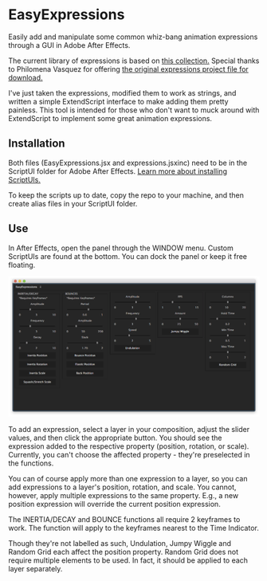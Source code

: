 # EasyExpressions

Easily add and manipulate some common whiz-bang animation expressions through a GUI in Adobe After Effects.

The current library of expressions is based on [this collection.](https://www.youtube.com/watch?v=u4aN7qSWw6Y) Special thanks to Philomena Vasquez for offering [the original expressions project file for download.](https://dl.dropboxusercontent.com/u/10420220/Blog/Expressions.zip)

I've just taken the expressions, modified them to work as strings, and written a simple ExtendScript interface to make adding them pretty painless. This tool is intended for those who don't want to muck around with ExtendScript to implement some great animation expressions.

## Installation

Both files (EasyExpressions.jsx and expressions.jsxinc) need to be in the ScriptUI folder for Adobe After Effects. [Learn more about installing ScriptUIs.](https://helpx.adobe.com/after-effects/using/scripts.html)

To keep the scripts up to date, copy the repo to your machine, and then create alias files in your ScriptUI folder.

## Use

In After Effects, open the panel through the WINDOW menu. Custom ScriptUIs are found at the bottom. You can dock the panel or keep it free floating.

![EasyExpressions Panel Screenshot](/panel_shot.png)

To add an expression, select a layer in your composition, adjust the slider values, and then click the appropriate button. You should see the expression added to the respective property (position, rotation, or scale). Currently, you can't choose the affected property - they're preselected in the functions.

You can of course apply more than one expression to a layer, so you can add expressions to a layer's position, rotation, and scale. You cannot, however, apply multiple expressions to the same property. E.g., a new position expression will override the current position expression.

The INERTIA/DECAY and BOUNCE functions all require 2 keyframes to work. The function will apply to the keyframes nearest to the Time Indicator.

Though they're not labelled as such, Undulation, Jumpy Wiggle and Random Grid each affect the position property. Random Grid does not require multiple elements to be used. In fact, it should be applied to each layer separately.
